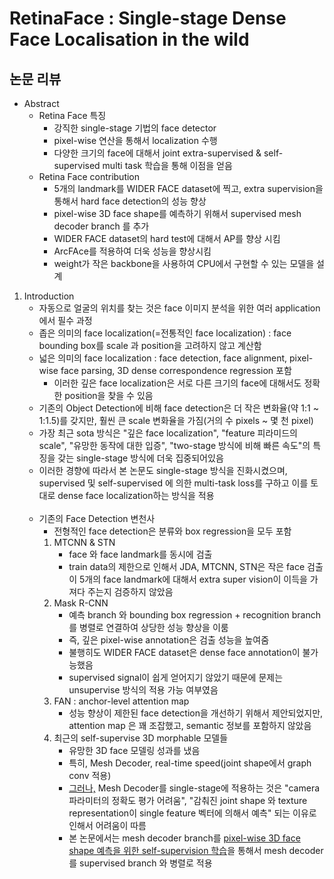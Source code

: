 # RetinaFace : Single-stage Dense Face Localisation in the wild
## 논문 리뷰
- Abstract
    - Retina Face 특징
         - 강직한 single-stage 기법의 face detector
         - pixel-wise 연산을 통해서 localization 수행
         - 다양한 크기의 face에 대해서 joint extra-supervised & self-supervised multi task 학습을 통해 이점을 얻음<br>
    - Retina Face contribution
        - 5개의 landmark를 WIDER FACE dataset에 찍고, extra supervision을 통해서 hard face detection의 성능 향상
        - pixel-wise 3D face shape를 예측하기 위해서 supervised mesh decoder branch 를 추가
        - WIDER FACE dataset의 hard test에 대해서 AP를 향상 시킴
        - ArcFAce를 적용하여 더욱 성능을 향상시킴
        - weight가 작은 backbone을 사용하여 CPU에서 구현할 수 있는 모델을 설계
1. Introduction
    - 자동으로 얼굴의 위치를 찾는 것은 face 이미지 분석을 위한 여러 application 에서 필수 과정
    - 좁은 의미의 face localization(=전통적인 face localization) : face bounding box를 scale 과 position을 고려하지 않고 계산함
    - 넓은 의미의 face localization : face detection, face alignment, pixel-wise face parsing, 3D dense correspondence regression 포함
        - 이러한 깊은 face localization은 서로 다른 크기의 face에 대해서도 정확한 position을 찾을 수 있음
    - 기존의 Object Detection에 비해 face detection은 더 작은 변화율(약 1:1 ~ 1:1.5)를 갖지만, 훨씬 큰 scale 변화율을 가짐(거의 수 pixels ~ 몇 천 pixel)
    - 가장 최근 sota 방식은 "깊은 face localization", "feature 피라미드의 scale", "유망한 동작에 대한 입증", "two-stage 방식에 비해 빠른 속도"의 특징을 갖는 single-stage 방식에 더욱 집중되어있음
    - 이러한 경향에 따라서 본 논문도 single-stage 방식을 진화시켰으며, supervised 및 self-supervised 에 의한 multi-task loss를 구하고 이를 토대로 dense face localization하는 방식을 적용<br><br>
    - 기존의 Face Detection 변천사
        - 전형적인 face detection은 분류와 box regression을 모두 포함
        1. MTCNN & STN
            - face 와 face landmark를 동시에 검출
            - train data의 제한으로 인해서 JDA, MTCNN, STN은 작은 face 검출이 5개의 face landmark에 대해서 extra super vision이 이득을 가져다 주는지 검증하지 않았음
        1. Mask R-CNN
            - 예측 branch 와 bounding box regression + recognition branch를 병렬로 연결하여 상당한 성능 향상을 이룸
            - 즉, 깊은 pixel-wise annotation은 검출 성능을 높여줌
            - 불행히도 WIDER FACE dataset은 dense face annotation이 불가능했음
            - supervised signal이 쉽게 얻어지기 않았기 때문에 문제는 unsupervise 방식의 적용 가능 여부였음
        1. FAN : anchor-level attention map
            - 성능 향상이 제한된 face detection을 개선하기 위해서 제안되었지만, attention map 은 꽤 조잡했고, semantic 정보를 포함하지 않았음
        1. 최근의 self-supervise 3D morphable 모델들
            - 유망한 3D face 모델링 성과를 냈음
            - 특히, Mesh Decoder, real-time speed(joint shape에서 graph conv 적용)
            - <u>그러나,</u> Mesh Decoder를 single-stage에 적용하는 것은 "camera 파라미터의 정확도 평가 어려움", "감춰진 joint shape 와 texture representation이 single feature 벡터에 의해서 예측" 되는 이유로 인해서 어려움이 따름
            - 본 논문에서는 mesh decoder branch를 <u>pixel-wise 3D face shape 예측을 위한 self-supervision 학습</u>을 통해서 mesh decoder를 supervised branch 와 병렬로 적용
         